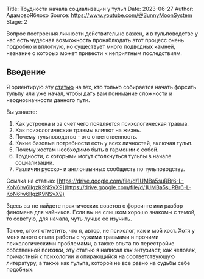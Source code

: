 Title: Трудности начала социализации у тульп
Date: 2023-06-27
Author: АдамовоЯблоко
Source: https://www.youtube.com/@SunnyMoonSystem
Stage: 2

Вопрос построения личности действительно важен, и в тульповодстве у нас есть чудесная возможность пронаблюдать этот процесс очень подробно и вплотную, но существует много подводных камней, незнание о которых может привести к неприятным последствиям.

## Введение

Я ориентирую эту [статью](https://drive.google.com/file/d/1UMBa5suRBr6-L-KoN6lw6lIgzK9NSvX9) на тех, кто только собирается начать форсить тульпу или уже начал, чтобы дать вам понимание сложности и неоднозначности данного пути.

Вы узнаете:

1. Как устроена и за счет чего появляется психологическая травма.
2. Как психологические травмы влияют на жизнь.
3. Почему тульповодство - это ответственность.
4. Какие базовые потребности есть у всех личностей, включая тульп.
5. Почему хостам необходимо быть в гармонии с собой.
6. Трудности, с которыми могут столкнуться тульпы в начале социализации.
7. Различия русско- и англоязычных сообществ по тульповодству.

Ссылка на статью: [https://drive.google.com/file/d/1UMBa5suRBr6-L-KoN6lw6lIgzK9NSvX9](https://drive.google.com/file/d/1UMBa5suRBr6-L-KoN6lw6lIgzK9NSvX9)

Здесь вы не найдете практических советов о форсинге или разбор феномена для чайников. Если вы не слишком хорошо знакомы с темой, то советую, для начала, чуть лучше ее изучить.

Также, стоит отметить, что я, автор, не психолог, как и мой хост. Хотя у меня много опыта работы с чужими травмами и прочими психологическими проблемами, а также опыта по перестройке собственной психики, эту статью я написал как энтузиаст; как человек, причастный к психологии и опирающийся на соответствующую литературу, а также как тульпа, которой не все равно на судьбы себе подобных.